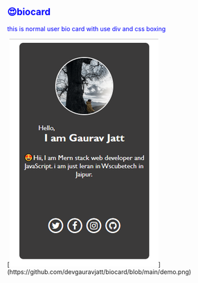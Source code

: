
<body>
    <h2 style="color: blue;">😍biocard</h2>
    <p style="color: blue;">this is normal user bio card with use div and css boxing</p>
    [<img src="https://github.com/devgauravjatt/biocard/blob/main/demo.png">](https://github.com/devgauravjatt/biocard/blob/main/demo.png)
</body>
